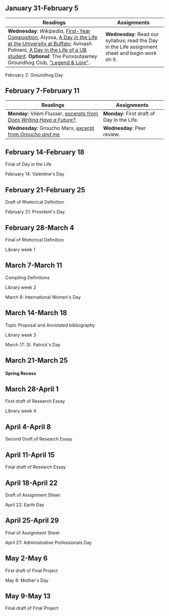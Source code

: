 ## January 31-February 5

Readings    |   Assignments
------------|--------------
**Wednesday**: *Wikipedia*, [First-Year Composition](https://en.wikipedia.org/wiki/First-year_composition); Alyssa, [A Day in the Life at the University at Buffalo](https://www.youtube.com/watch?v=-86PM-9fdgE); Avinash Polineni, [A Day in the Life of a UB student](https://www.youtube.com/watch?v=lMuY4M1SQfs). **Optional**: The Punxsutawney Groundhog Club, ["Legend & Lore"](https://www.groundhog.org/legend-and-lore). | **Wednesday**: Read our syllabus; read the Day in the Life assignment sheet and begin work on it.

February 2: Groundhog Day

## February 7-February 11

Readings    |   Assignments
------------|--------------
**Monday**: Vilém Flusser, [excerpts from *Does Writing Have a Future?*](reading/flusser-writing.pdf). | **Monday**: First draft of Day in the Life.
**Wednesday**: Groucho Marx, [excerpt from *Groucho and me*](reading/groucho.pdf) | **Wednesday**: Peer review.

## February 14-February 18

Final of Day in the Life

February 14: Valentine's Day

## February 21-February 25

Draft of Rhetorical Definition
	
February 21: President's Day

## February 28-March 4

Final of Rhetorical Definition

Library week 1
	
## March 7-March 11

Compiling Definitions

Library week 2

March 8: International Women's Day

## March 14-March 18

Topic Proposal and Annotated bibliography

Library week 3

March 17: St. Patrick's Day

## March 21-March 25

#### Spring Recess

## March 28-April 1

First draft of Research Essay

Library week 4
	
## April 4-April 8

Second Draft of Research Essay

## April 11-April 15

Final draft of Research Essay

## April 18-April 22

Draft of Assignment Sheet

April 22: Earth Day

## April 25-April 29

Final of Assignment Sheet

April 27: Administrative Professionals Day

## May 2-May 6

First draft of Final Project

May 8: Mother's Day

## May 9-May 13

Final draft of Final Project
	
